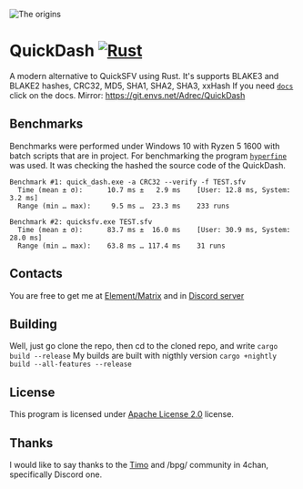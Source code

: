 ![The origins](https://raw.githubusercontent.com/AndreVuillemot160/QuickDash/main/1620228832249.jpg)


# QuickDash [![Rust](https://github.com/AndreVuillemot160/QuickDash/actions/workflows/rust.yml/badge.svg)](https://github.com/AndreVuillemot160/QuickDash/actions/workflows/rust.yml)
A modern alternative to QuickSFV using Rust. It's supports BLAKE3 and BLAKE2 hashes, CRC32, MD5, SHA1, SHA2, SHA3, xxHash
If you need [`docs`](https://github.com/AndreVuillemot160/QuickDash/blob/main/DOCS.md) click on the docs.
Mirror: https://git.envs.net/Adrec/QuickDash

## Benchmarks
Benchmarks were performed under Windows 10 with Ryzen 5 1600 with batch scripts that are in project.
For benchmarking the program [`hyperfine`](https://github.com/sharkdp/hyperfine) was used.
It was checking the hashed the source code of the QuickDash.

```
Benchmark #1: quick_dash.exe -a CRC32 --verify -f TEST.sfv
  Time (mean ± σ):      10.7 ms ±   2.9 ms    [User: 12.8 ms, System: 3.2 ms]
  Range (min … max):     9.5 ms …  23.3 ms    233 runs

Benchmark #2: quicksfv.exe TEST.sfv
  Time (mean ± σ):      83.7 ms ±  16.0 ms    [User: 30.9 ms, System: 28.0 ms]
  Range (min … max):    63.8 ms … 117.4 ms    31 runs
```

## Contacts
You are free to get me at [Element/Matrix](https://matrix.to/#/@cerda:envs.net) and in [Discord server](https://discord.gg/cJFekwznKt)

## Building
Well, just go clone the repo, then cd to the cloned repo, and write `cargo build --release`
My builds are built with nigthly version `cargo +nightly build --all-features --release`

## License
This program is licensed under [Apache License 2.0](https://choosealicense.com/licenses/apache-2.0/) license.

## Thanks
I would like to say thanks to the [Timo](https://github.com/timokoesters) and /bpg/ community in 4chan, specifically Discord one.
